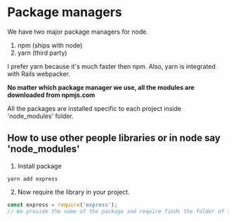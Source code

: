 
# Package managers
We have two major package managers for node.

1. npm (ships with node)
2. yarn (third party)

I prefer yarn because it's much faster then npm. Also, yarn is integrated with Rails webpacker.

**No matter which package manager we use, all the modules are downloaded from npmjs.com**

All the packages are installed specific to each project inside 'node_modules' folder. 

## How to use other people libraries or in node say 'node_modules'
1. Install package

```shell
yarn add express
```
2. Now require the library in your project.

```js
const express = require('express');
// We provide the name of the package and require finds the folder of the module in 'node_modules' and then loads up its index.js that is its entry point.
```

